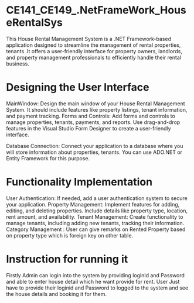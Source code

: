 # CE141_CE149_.NetFrameWork_HouseRentalSys
This House Rental Management System is a .NET Framework-based application designed to streamline the management of rental properties, tenants .It offers a user-friendly interface for property owners, landlords, and property management professionals to efficiently handle their rental business.

# Designing the User Interface
MainWindow: Design the main window of your House Rental Management System. It should include features like property listings, tenant information, and payment tracking.
Forms and Controls: Add forms and controls to manage properties, tenants, payments, and reports. Use drag-and-drop features in the Visual Studio Form Designer to create a user-friendly interface.

Database Connection: Connect your application to a database where you will store information about properties, tenants. You can use ADO.NET or Entity Framework for this purpose.

# Functionality Implementation 
User Authentication: If needed, add a user authentication system to secure your application.
Property Management: Implement features for adding, editing, and deleting properties. Include details like property type, location, rent amount, and availability.
Tenant Management: Create functionality to manage tenants, including adding new tenants, tracking their information. 
Category Management : User can give remarks on Rented Property based on property type which is foreign key on other table.

# Instruction for running it
Firstly Admin can login into the system by providing loginId and Password and able to enter house detail which he want provide for rent.
User Just have to provide their loginid and Password to logged to the system and see the house details and booking it for them.
